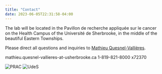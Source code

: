 ```yaml
---
title: "Contact"
date: 2023-06-05T22:31:58-04:00
---
```


The lab will be located in the Pavillon de recherche appliquée sur le cancer on the
Health Campus of the Université de Sherbrooke, in the middle of the beautiful
Eastern Townships.

Please direct all questions and inquiries to [Mathieu Quesnel-Vallières](mailto:mathieu.quesnel-vallieres@usherbrooke.ca).

mathieu.quesnel-vallieres-at-usherbrooke.ca
1-819-821-8000 x72370

![PRAC](/img/prac_arrow_hires.png)
![UdeS](/img/UdeS_logo.png)

